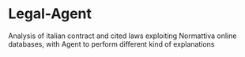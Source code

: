 # Legal-Agent
Analysis of italian contract and cited laws exploiting Normattiva online databases, with Agent to perform different kind of explanations
